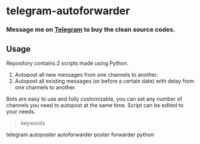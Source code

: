 # telegram-autoforwarder
### Message me on [Telegram](https://t.me/zhivysss) to buy the clean source codes.
## Usage
Repository contains 2 scripts made using Python.
1. Autopost all new messages from one channels to another.
2. Autopost all existing messages (or before a certain date) with delay from one channels to another.

Bots are easy to use and fully customizable, you can set any number of channels you need to autopost at the same time.
Script can be edited to your needs.

> keywords

telegram autoposter autoforwarder poster forwarder python
